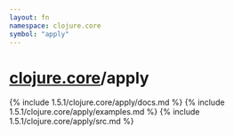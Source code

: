```yaml
---
layout: fn
namespace: clojure.core
symbol: "apply"
---
```


# [clojure.core](../)/apply

{% include 1.5.1/clojure.core/apply/docs.md %}
{% include 1.5.1/clojure.core/apply/examples.md %}
{% include 1.5.1/clojure.core/apply/src.md %}

